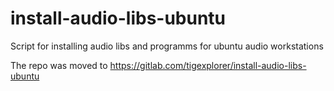 # install-audio-libs-ubuntu
Script for installing audio libs and programms for ubuntu audio workstations

The repo was moved to https://gitlab.com/tigexplorer/install-audio-libs-ubuntu
